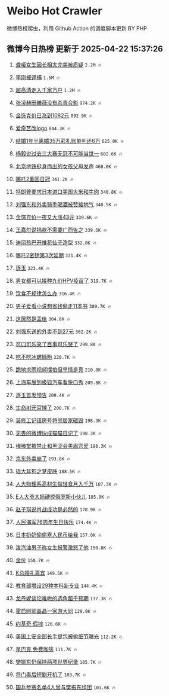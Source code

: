 # Weibo Hot Crawler 



微博热榜爬虫，利用 Github Action 的调度脚本更新 BY PHP 


## 微博今日热榜 更新于 2025-04-22 15:37:26 
1. [聋哑女生因长相太完美被质疑](https://s.weibo.com/weibo?q=%23%E8%81%8B%E5%93%91%E5%A5%B3%E7%94%9F%E5%9B%A0%E9%95%BF%E7%9B%B8%E5%A4%AA%E5%AE%8C%E7%BE%8E%E8%A2%AB%E8%B4%A8%E7%96%91%23&t=31&band_rank=1&Refer=top) `2.2M 🔥` 

1. [李刚被逮捕](https://s.weibo.com/weibo?q=%23%E6%9D%8E%E5%88%9A%E8%A2%AB%E9%80%AE%E6%8D%95%23&t=31&band_rank=2&Refer=top) `1.5M 🔥` 

1. [超高清走入千家万户](https://s.weibo.com/weibo?q=%23%E8%B6%85%E9%AB%98%E6%B8%85%E8%B5%B0%E5%85%A5%E5%8D%83%E5%AE%B6%E4%B8%87%E6%88%B7%23&t=31&band_rank=3&Refer=top) `1.2M 🔥` 

1. [张凌赫田曦薇没有杀青合影](https://s.weibo.com/weibo?q=%23%E5%BC%A0%E5%87%8C%E8%B5%AB%E7%94%B0%E6%9B%A6%E8%96%87%E6%B2%A1%E6%9C%89%E6%9D%80%E9%9D%92%E5%90%88%E5%BD%B1%23&t=31&band_rank=4&Refer=top) `974.2K 🔥` 

1. [金饰克价已涨到1082元](https://s.weibo.com/weibo?q=%23%E9%87%91%E9%A5%B0%E5%85%8B%E4%BB%B7%E5%B7%B2%E6%B6%A8%E5%88%B01082%E5%85%83%23&t=31&band_rank=5&Refer=top) `892.9K 🔥` 

1. [爱奇艺改logo](https://s.weibo.com/weibo?q=%23%E7%88%B1%E5%A5%87%E8%89%BA%E6%94%B9logo%23&t=31&band_rank=6&Refer=top) `844.3K 🔥` 

1. [结婚1年半离婚35万彩礼账单判还6万](https://s.weibo.com/weibo?q=%23%E7%BB%93%E5%A9%9A1%E5%B9%B4%E5%8D%8A%E7%A6%BB%E5%A9%9A35%E4%B8%87%E5%BD%A9%E7%A4%BC%E8%B4%A6%E5%8D%95%E5%88%A4%E8%BF%986%E4%B8%87%23&t=31&band_rank=7&Refer=top) `625.0K 🔥` 

1. [杨毅说过去三大赛无冠不可能当世一](https://s.weibo.com/weibo?q=%23%E6%9D%A8%E6%AF%85%E8%AF%B4%E8%BF%87%E5%8E%BB%E4%B8%89%E5%A4%A7%E8%B5%9B%E6%97%A0%E5%86%A0%E4%B8%8D%E5%8F%AF%E8%83%BD%E5%BD%93%E4%B8%96%E4%B8%80%23&t=31&band_rank=8&Refer=top) `602.6K 🔥` 

1. [北京地铁挺身而出的女孩父母发声](https://s.weibo.com/weibo?q=%23%E5%8C%97%E4%BA%AC%E5%9C%B0%E9%93%81%E6%8C%BA%E8%BA%AB%E8%80%8C%E5%87%BA%E7%9A%84%E5%A5%B3%E5%AD%A9%E7%88%B6%E6%AF%8D%E5%8F%91%E5%A3%B0%23&t=31&band_rank=9&Refer=top) `468.0K 🔥` 

1. [哪吒2重回日冠](https://s.weibo.com/weibo?q=%23%E5%93%AA%E5%90%922%E9%87%8D%E5%9B%9E%E6%97%A5%E5%86%A0%23&t=31&band_rank=10&Refer=top) `341.2K 🔥` 

1. [特朗普要求日本进口美国大米和牛肉](https://s.weibo.com/weibo?q=%23%E7%89%B9%E6%9C%97%E6%99%AE%E8%A6%81%E6%B1%82%E6%97%A5%E6%9C%AC%E8%BF%9B%E5%8F%A3%E7%BE%8E%E5%9B%BD%E5%A4%A7%E7%B1%B3%E5%92%8C%E7%89%9B%E8%82%89%23&t=31&band_rank=11&Refer=top) `340.8K 🔥` 

1. [刘强东和外卖骑手喝酒被赞接地气](https://s.weibo.com/weibo?q=%23%E5%88%98%E5%BC%BA%E4%B8%9C%E5%92%8C%E5%A4%96%E5%8D%96%E9%AA%91%E6%89%8B%E5%96%9D%E9%85%92%E8%A2%AB%E8%B5%9E%E6%8E%A5%E5%9C%B0%E6%B0%94%23&t=31&band_rank=12&Refer=top) `340.5K 🔥` 

1. [金饰克价一夜又大涨43元](https://s.weibo.com/weibo?q=%23%E9%87%91%E9%A5%B0%E5%85%8B%E4%BB%B7%E4%B8%80%E5%A4%9C%E5%8F%88%E5%A4%A7%E6%B6%A843%E5%85%83%23&t=31&band_rank=13&Refer=top) `339.6K 🔥` 

1. [王嘉尔说捐款不需要广而告之](https://s.weibo.com/weibo?q=%23%E7%8E%8B%E5%98%89%E5%B0%94%E8%AF%B4%E6%8D%90%E6%AC%BE%E4%B8%8D%E9%9C%80%E8%A6%81%E5%B9%BF%E8%80%8C%E5%91%8A%E4%B9%8B%23&t=31&band_rank=14&Refer=top) `339.6K 🔥` 

1. [迪丽热巴开推花仙子造型](https://s.weibo.com/weibo?q=%23%E8%BF%AA%E4%B8%BD%E7%83%AD%E5%B7%B4%E5%BC%80%E6%8E%A8%E8%8A%B1%E4%BB%99%E5%AD%90%E9%80%A0%E5%9E%8B%23&t=31&band_rank=15&Refer=top) `332.0K 🔥` 

1. [哪吒2密钥第3次延期](https://s.weibo.com/weibo?q=%23%E5%93%AA%E5%90%922%E5%AF%86%E9%92%A5%E7%AC%AC3%E6%AC%A1%E5%BB%B6%E6%9C%9F%23&t=31&band_rank=16&Refer=top) `331.4K 🔥` 

1. [逐玉](https://s.weibo.com/weibo?q=%E9%80%90%E7%8E%89&t=31&band_rank=17&Refer=top) `323.4K 🔥` 

1. [男女都可以接种九价HPV疫苗了](https://s.weibo.com/weibo?q=%23%E7%94%B7%E5%A5%B3%E9%83%BD%E5%8F%AF%E4%BB%A5%E6%8E%A5%E7%A7%8D%E4%B9%9D%E4%BB%B7HPV%E7%96%AB%E8%8B%97%E4%BA%86%23&t=31&band_rank=18&Refer=top) `319.7K 🔥` 

1. [饮食不规律怎么办](https://s.weibo.com/weibo?q=%E9%A5%AE%E9%A3%9F%E4%B8%8D%E8%A7%84%E5%BE%8B%E6%80%8E%E4%B9%88%E5%8A%9E&t=31&band_rank=19&Refer=top) `316.4K 🔥` 

1. [男子爱看小说想省钱偷走11本书](https://s.weibo.com/weibo?q=%23%E7%94%B7%E5%AD%90%E7%88%B1%E7%9C%8B%E5%B0%8F%E8%AF%B4%E6%83%B3%E7%9C%81%E9%92%B1%E5%81%B7%E8%B5%B011%E6%9C%AC%E4%B9%A6%23&t=31&band_rank=20&Refer=top) `309.7K 🔥` 

1. [这居然是孟佳](https://s.weibo.com/weibo?q=%E8%BF%99%E5%B1%85%E7%84%B6%E6%98%AF%E5%AD%9F%E4%BD%B3&t=31&band_rank=21&Refer=top) `304.6K 🔥` 

1. [刘强东送的外卖不到27元](https://s.weibo.com/weibo?q=%23%E5%88%98%E5%BC%BA%E4%B8%9C%E9%80%81%E7%9A%84%E5%A4%96%E5%8D%96%E4%B8%8D%E5%88%B027%E5%85%83%23&t=31&band_rank=22&Refer=top) `302.2K 🔥` 

1. [可口可乐笑了百事可乐哭了](https://s.weibo.com/weibo?q=%23%E5%8F%AF%E5%8F%A3%E5%8F%AF%E4%B9%90%E7%AC%91%E4%BA%86%E7%99%BE%E4%BA%8B%E5%8F%AF%E4%B9%90%E5%93%AD%E4%BA%86%23&t=31&band_rank=23&Refer=top) `299.8K 🔥` 

1. [吃不吃冰螺蛳粉](https://s.weibo.com/weibo?q=%E5%90%83%E4%B8%8D%E5%90%83%E5%86%B0%E8%9E%BA%E8%9B%B3%E7%B2%89&t=31&band_rank=24&Refer=top) `220.7K 🔥` 

1. [跪地求雨视频摆拍但旱情是真](https://s.weibo.com/weibo?q=%23%E8%B7%AA%E5%9C%B0%E6%B1%82%E9%9B%A8%E8%A7%86%E9%A2%91%E6%91%86%E6%8B%8D%E4%BD%86%E6%97%B1%E6%83%85%E6%98%AF%E7%9C%9F%23&t=31&band_rank=25&Refer=top) `210.8K 🔥` 

1. [上海车展到极狐汽车看脱口秀](https://s.weibo.com/weibo?q=%23%E4%B8%8A%E6%B5%B7%E8%BD%A6%E5%B1%95%E5%88%B0%E6%9E%81%E7%8B%90%E6%B1%BD%E8%BD%A6%E7%9C%8B%E8%84%B1%E5%8F%A3%E7%A7%80%23&t=31&band_rank=26&Refer=top) `209.8K 🔥` 

1. [逐玉首发预告](https://s.weibo.com/weibo?q=%E9%80%90%E7%8E%89%E9%A6%96%E5%8F%91%E9%A2%84%E5%91%8A&t=31&band_rank=27&Refer=top) `209.4K 🔥` 

1. [生命树开官博了](https://s.weibo.com/weibo?q=%23%E7%94%9F%E5%91%BD%E6%A0%91%E5%BC%80%E5%AE%98%E5%8D%9A%E4%BA%86%23&t=31&band_rank=28&Refer=top) `200.7K 🔥` 

1. [装修工记错房号将邻居家砸毁](https://s.weibo.com/weibo?q=%23%E8%A3%85%E4%BF%AE%E5%B7%A5%E8%AE%B0%E9%94%99%E6%88%BF%E5%8F%B7%E5%B0%86%E9%82%BB%E5%B1%85%E5%AE%B6%E7%A0%B8%E6%AF%81%23&t=31&band_rank=29&Refer=top) `198.3K 🔥` 

1. [无畏的微博快成猫猫日记了](https://s.weibo.com/weibo?q=%E6%97%A0%E7%95%8F%E7%9A%84%E5%BE%AE%E5%8D%9A%E5%BF%AB%E6%88%90%E7%8C%AB%E7%8C%AB%E6%97%A5%E8%AE%B0%E4%BA%86&t=31&band_rank=30&Refer=top) `198.3K 🔥` 

1. [棒棒堂被禁止和黑涩会美眉恋爱](https://s.weibo.com/weibo?q=%23%E6%A3%92%E6%A3%92%E5%A0%82%E8%A2%AB%E7%A6%81%E6%AD%A2%E5%92%8C%E9%BB%91%E6%B6%A9%E4%BC%9A%E7%BE%8E%E7%9C%89%E6%81%8B%E7%88%B1%23&t=31&band_rank=31&Refer=top) `198.3K 🔥` 

1. [京东外卖崩了](https://s.weibo.com/weibo?q=%23%E4%BA%AC%E4%B8%9C%E5%A4%96%E5%8D%96%E5%B4%A9%E4%BA%86%23&t=31&band_rank=32&Refer=top) `193.8K 🔥` 

1. [瑶大耳狗之梦皮肤](https://s.weibo.com/weibo?q=%23%E7%91%B6%E5%A4%A7%E8%80%B3%E7%8B%97%E4%B9%8B%E6%A2%A6%E7%9A%AE%E8%82%A4%23&t=31&band_rank=33&Refer=top) `188.5K 🔥` 

1. [人大物理系高材生做轻食月入千万](https://s.weibo.com/weibo?q=%23%E4%BA%BA%E5%A4%A7%E7%89%A9%E7%90%86%E7%B3%BB%E9%AB%98%E6%9D%90%E7%94%9F%E5%81%9A%E8%BD%BB%E9%A3%9F%E6%9C%88%E5%85%A5%E5%8D%83%E4%B8%87%23&t=31&band_rank=34&Refer=top) `187.3K 🔥` 

1. [E人大爷大妈硬控俄罗斯小伙儿](https://s.weibo.com/weibo?q=%23E%E4%BA%BA%E5%A4%A7%E7%88%B7%E5%A4%A7%E5%A6%88%E7%A1%AC%E6%8E%A7%E4%BF%84%E7%BD%97%E6%96%AF%E5%B0%8F%E4%BC%99%E5%84%BF%23&t=31&band_rank=35&Refer=top) `185.0K 🔥` 

1. [赵子琪说肖战成功是必然的](https://s.weibo.com/weibo?q=%23%E8%B5%B5%E5%AD%90%E7%90%AA%E8%AF%B4%E8%82%96%E6%88%98%E6%88%90%E5%8A%9F%E6%98%AF%E5%BF%85%E7%84%B6%E7%9A%84%23&t=31&band_rank=36&Refer=top) `178.9K 🔥` 

1. [人民海军76周年生日快乐](https://s.weibo.com/weibo?q=%23%E4%BA%BA%E6%B0%91%E6%B5%B7%E5%86%9B76%E5%91%A8%E5%B9%B4%E7%94%9F%E6%97%A5%E5%BF%AB%E4%B9%90%23&t=31&band_rank=37&Refer=top) `174.4K 🔥` 

1. [日本奶奶偷偷塞人民币给我](https://s.weibo.com/weibo?q=%E6%97%A5%E6%9C%AC%E5%A5%B6%E5%A5%B6%E5%81%B7%E5%81%B7%E5%A1%9E%E4%BA%BA%E6%B0%91%E5%B8%81%E7%BB%99%E6%88%91&t=31&band_rank=38&Refer=top) `157.0K 🔥` 

1. [泼汽油男子称女生报警激怒了他](https://s.weibo.com/weibo?q=%23%E6%B3%BC%E6%B1%BD%E6%B2%B9%E7%94%B7%E5%AD%90%E7%A7%B0%E5%A5%B3%E7%94%9F%E6%8A%A5%E8%AD%A6%E6%BF%80%E6%80%92%E4%BA%86%E4%BB%96%23&t=31&band_rank=39&Refer=top) `150.8K 🔥` 

1. [金价](https://s.weibo.com/weibo?q=%E9%87%91%E4%BB%B7&t=31&band_rank=40&Refer=top) `150.7K 🔥` 

1. [K总婚礼嘉宾](https://s.weibo.com/weibo?q=%23K%E6%80%BB%E5%A9%9A%E7%A4%BC%E5%98%89%E5%AE%BE%23&t=31&band_rank=41&Refer=top) `149.5K 🔥` 

1. [教育部增设29种本科新专业](https://s.weibo.com/weibo?q=%23%E6%95%99%E8%82%B2%E9%83%A8%E5%A2%9E%E8%AE%BE29%E7%A7%8D%E6%9C%AC%E7%A7%91%E6%96%B0%E4%B8%93%E4%B8%9A%23&t=31&band_rank=42&Refer=top) `144.4K 🔥` 

1. [龙丹妮谈论难哄的选角超乎预期](https://s.weibo.com/weibo?q=%23%E9%BE%99%E4%B8%B9%E5%A6%AE%E8%B0%88%E8%AE%BA%E9%9A%BE%E5%93%84%E7%9A%84%E9%80%89%E8%A7%92%E8%B6%85%E4%B9%8E%E9%A2%84%E6%9C%9F%23&t=31&band_rank=43&Refer=top) `137.3K 🔥` 

1. [霍启刚郭晶晶一家游大同](https://s.weibo.com/weibo?q=%23%E9%9C%8D%E5%90%AF%E5%88%9A%E9%83%AD%E6%99%B6%E6%99%B6%E4%B8%80%E5%AE%B6%E6%B8%B8%E5%A4%A7%E5%90%8C%23&t=31&band_rank=44&Refer=top) `129.9K 🔥` 

1. [约基奇 假摔](https://s.weibo.com/weibo?q=%E7%BA%A6%E5%9F%BA%E5%A5%87%20%E5%81%87%E6%91%94&t=31&band_rank=45&Refer=top) `126.6K 🔥` 

1. [美国土安全部长手提包被偷细节曝光](https://s.weibo.com/weibo?q=%23%E7%BE%8E%E5%9B%BD%E5%9C%9F%E5%AE%89%E5%85%A8%E9%83%A8%E9%95%BF%E6%89%8B%E6%8F%90%E5%8C%85%E8%A2%AB%E5%81%B7%E7%BB%86%E8%8A%82%E6%9B%9D%E5%85%89%23&t=31&band_rank=46&Refer=top) `112.2K 🔥` 

1. [星巴克 免费咖啡](https://s.weibo.com/weibo?q=%E6%98%9F%E5%B7%B4%E5%85%8B%20%E5%85%8D%E8%B4%B9%E5%92%96%E5%95%A1&t=31&band_rank=47&Refer=top) `111.7K 🔥` 

1. [樊振东仍保持两项世界纪录](https://s.weibo.com/weibo?q=%23%E6%A8%8A%E6%8C%AF%E4%B8%9C%E4%BB%8D%E4%BF%9D%E6%8C%81%E4%B8%A4%E9%A1%B9%E4%B8%96%E7%95%8C%E7%BA%AA%E5%BD%95%23&t=31&band_rank=48&Refer=top) `105.7K 🔥` 

1. [将门毒后短剧开机了](https://s.weibo.com/weibo?q=%23%E5%B0%86%E9%97%A8%E6%AF%92%E5%90%8E%E7%9F%AD%E5%89%A7%E5%BC%80%E6%9C%BA%E4%BA%86%23&t=31&band_rank=49&Refer=top) `103.7K 🔥` 

1. [国乒参赛名单4人曾与樊振东组团](https://s.weibo.com/weibo?q=%23%E5%9B%BD%E4%B9%92%E5%8F%82%E8%B5%9B%E5%90%8D%E5%8D%954%E4%BA%BA%E6%9B%BE%E4%B8%8E%E6%A8%8A%E6%8C%AF%E4%B8%9C%E7%BB%84%E5%9B%A2%23&t=31&band_rank=50&Refer=top) `101.6K 🔥` 


